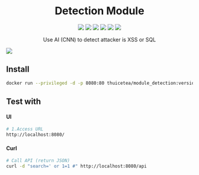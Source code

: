 <h1 align="center">Detection Module</h1>
<p align="center">
    <a href="https://hub.docker.com/repository/docker/thuicetea/module_detection"><img src="https://badgen.net/docker/size/library/ubuntu" /></a>
     <a href="https://hub.docker.com/repository/docker/thuicetea/module_detection"><img src="https://badgen.net/docker/pulls/library/ubuntu" /></a>
      <a href="https://lumen.laravel.com/"><img src="https://badgen.net/badge/lumen/8.0/orange" /></a>
    <a href="https://en.wikipedia.org/wiki/MIT_License"><img src="https://badgen.net/github/license/micromatch/micromatch" /></a>
    <a href="https://www.facebook.com/lnmthu1"><img src="https://badgen.net/badge/facebook/thule/3b5998"/></a>
    <a href="https://www.facebook.com/nhuquynh9985"><img src="https://badgen.net/badge/facebook/nhuquynh/3b5998"/></a>
</p>
<p align="center">Use AI (CNN) to detect attacker is XSS or SQL</p>
<img src="https://i.imgur.com/7ppBhpL.png">

## Install
```bash
docker run --privileged -d -p 8080:80 thuicetea/module_detection:version-model-final-one-UI
```

## Test with
#### UI
```bash
# 1.Access URL
http://localhost:8080/
```

#### Curl
```bash
# Call API (return JSON)
curl -d "search=' or 1=1 #" http://localhost:8080/api
```
